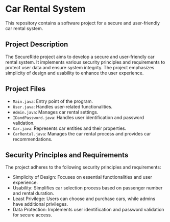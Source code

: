 # Car Rental System

This repository contains a software project for a secure and user-friendly car rental system.
## Project Description

The SecureRide project aims to develop a secure and user-friendly car rental system. It implements various security principles and requirements to protect user data and ensure system integrity. The project emphasizes simplicity of design and usability to enhance the user experience.

## Project Files

- `Main.java`: Entry point of the program.
- `User.java`: Handles user-related functionalities.
- `Admin.java`: Manages car rental settings.
- `IDandPassword.java`: Handles user identification and password validation.
- `Car.java`: Represents car entities and their properties.
- `CarRental.java`: Manages the car rental process and provides car recommendations.

## Security Principles and Requirements

The project adheres to the following security principles and requirements:

- Simplicity of Design: Focuses on essential functionalities and user experience.
- Usability: Simplifies car selection process based on passenger number and rental duration.
- Least Privilege: Users can choose and purchase cars, while admins have additional privileges.
- Data Protection: Implements user identification and password validation for secure access.
